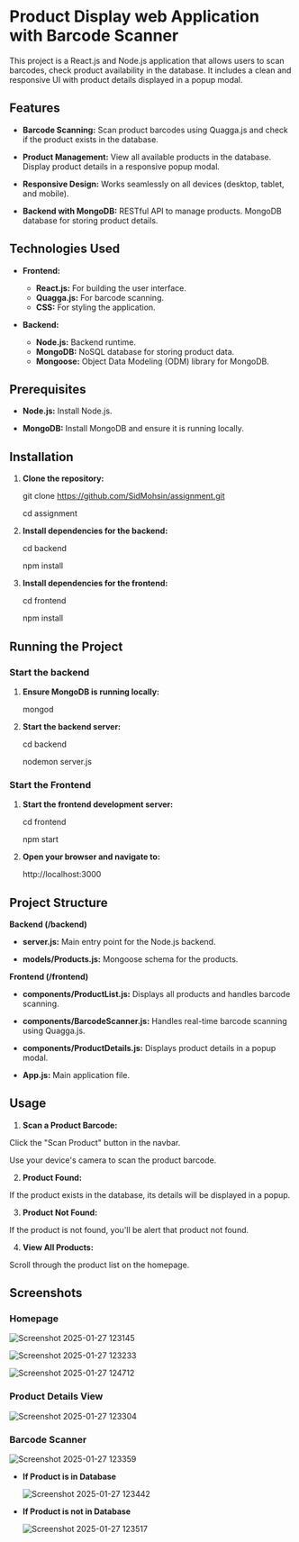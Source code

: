 # Product Display web Application with Barcode Scanner

This project is a React.js and Node.js application that allows users to scan barcodes, check product availability in the database. It includes a clean and responsive UI with product details displayed in a popup modal.

## Features

 *  **Barcode Scanning:** 
Scan product barcodes using Quagga.js and check if the product exists in the database.

* **Product Management:**  View all available products in the database. Display product details in a responsive popup modal.

* **Responsive Design:**  Works seamlessly on all devices (desktop, tablet, and mobile).

* **Backend with MongoDB:** RESTful API to manage products.
MongoDB database for storing product details.



## Technologies Used

* **Frontend:**
   - **React.js:** For building the user interface.
  -  **Quagga.js:** For barcode scanning.
  -  **CSS:** For styling the application.


* **Backend:** 
  - **Node.js:** Backend runtime.
  - **MongoDB:** NoSQL database for storing product data.
  - **Mongoose:** Object Data Modeling (ODM) library for MongoDB.


## Prerequisites

* **Node.js:** Install Node.js.

* **MongoDB:** Install MongoDB and ensure it is running locally.


## Installation

1. **Clone the repository:**

    git clone https://github.com/SidMohsin/assignment.git
   
    cd assignment


3. **Install dependencies for the backend:**

   cd backend

   npm install


4. **Install dependencies for the frontend:**

   cd frontend

   npm install






## Running the Project

### Start the backend

1. **Ensure MongoDB is running locally:**

   mongod


2. **Start the backend server:**

   cd backend
   
   nodemon server.js



### Start the Frontend

1. **Start the frontend development server:**

    cd frontend
   
    npm start


2. **Open your browser and navigate to:**

   http://localhost:3000





## Project Structure

**Backend (/backend)**

* **server.js:** Main entry point for the Node.js backend.

* **models/Products.js:** Mongoose schema for the products.


**Frontend (/frontend)**

* **components/ProductList.js:** Displays all products and handles barcode scanning.

* **components/BarcodeScanner.js:** Handles real-time barcode scanning using Quagga.js.

* **components/ProductDetails.js:** Displays product details in a popup modal.

* **App.js:** Main application file.





## Usage

  1. **Scan a Product Barcode:**

  Click the "Scan Product" button in the navbar.

  Use your device's camera to scan the product barcode.



  2. **Product Found:**

  If the product exists in the database, its details will be displayed in a popup.



  3. **Product Not Found:**

  If the product is not found, you'll be alert that product not found.





  4. **View All Products:**

  Scroll through the product list on the homepage.



  ## Screenshots

  ### Homepage
    
![Screenshot 2025-01-27 123145](https://github.com/user-attachments/assets/00a53e41-b269-4167-91ff-f2e080fe7fa4)


![Screenshot 2025-01-27 123233](https://github.com/user-attachments/assets/d8d20c42-b76a-48f3-b401-e47cca8ba934)

![Screenshot 2025-01-27 124712](https://github.com/user-attachments/assets/f7126354-6476-4ad3-8819-3ece9fd25e48)


### Product Details View

![Screenshot 2025-01-27 123304](https://github.com/user-attachments/assets/7a9527c5-fc92-45e3-8efa-21c84a3c5fc3)

### Barcode Scanner

![Screenshot 2025-01-27 123359](https://github.com/user-attachments/assets/b3094b54-ade3-43e4-896f-2c7315c51552)

* **If Product is in Database**
  
    ![Screenshot 2025-01-27 123442](https://github.com/user-attachments/assets/a191a3e1-6c51-437e-a207-437a078b6137)

* **If Product is not in Database**
   
   ![Screenshot 2025-01-27 123517](https://github.com/user-attachments/assets/1b81206c-8c86-4838-ac87-dab39fe18b67)


